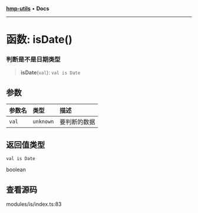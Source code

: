 [**hmp-utils**](../README.md) • **Docs**

***

# 函数: isDate()

### 判断是不是日期类型

> **isDate**(`val`): `val is Date`

## 参数

| 参数名 | 类型 | 描述 |
| :------ | :------ | :------ |
| `val` | `unknown` | 要判断的数据 |

## 返回值类型

`val is Date`

boolean

## 查看源码

modules/is/index.ts:83

